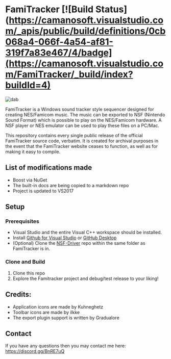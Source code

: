 # FamiTracker [![Build Status](https://camanosoft.visualstudio.com/_apis/public/build/definitions/0cb068a4-066f-4a54-af81-319f7a83e467/4/badge](https://camanosoft.visualstudio.com/FamiTracker/_build/index?buildId=4)

![dab](https://i.imgur.com/QWRaAVB.png)

FamiTracker is a Windows sound tracker style sequencer designed for creating NES/Famicom music. The music can be exported to NSF (Nintendo Sound Format) which is possible to play on the NES/Famicom hardware. A NSF player or NES emulator can be used to play these files on a PC/Mac.

This repository contains every single public release of the official FamiTracker source code, verbatim. It is created for archival purposes in the event that the FamiTracker website ceases to function, as well as for making it easy to compile.

## List of modifications made

* Boost via NuGet
* The built-in docs are being copied to a markdown repo
* Project is updated to VS2017

## Setup

### Prerequisites

* Visual Studio and the entire Visual C++ workspace should be installed.
* Install [Github for Visual Studio](https://visualstudio.github.com/) or [GitHub Desktop](https://desktop.github.com)
* (Optional) Clone the [NSF-Driver](https://github.com/Camano/NSF-Driver) repo within the same folder as FamiTracker is in.

### Clone and Build

1. Clone this repo
2. Explore the Famitracker project and debug/test release to your liking!

## Credits:

* Application icons are made by Kuhneghetz
* Toolbar icons are made by ilkke
* The export plugin support is written by Gradualore

## Contact

If you have any questions then you may contact me here: https://discord.gg/BnRE7uQ

